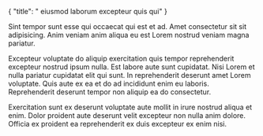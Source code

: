 {
  "title": " eiusmod laborum excepteur quis qui"
}

Sint tempor sunt esse qui occaecat qui est et ad. Amet consectetur sit sit adipisicing. Anim veniam anim aliqua eu est Lorem nostrud veniam magna pariatur.

Excepteur voluptate do aliquip exercitation quis tempor reprehenderit excepteur nostrud ipsum nulla. Est labore aute sunt cupidatat. Nisi Lorem et nulla pariatur cupidatat elit qui sunt. In reprehenderit deserunt amet Lorem voluptate. Quis aute ex ea et do ad incididunt enim eu laboris. Reprehenderit deserunt tempor non aliquip ea do consectetur.

Exercitation sunt ex deserunt voluptate aute mollit in irure nostrud aliqua et enim. Dolor proident aute deserunt velit excepteur non nulla anim dolore. Officia ex proident ea reprehenderit ex duis excepteur ex enim nisi.